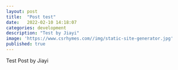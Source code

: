 ```yaml
---
layout: post
title:  "Post test"
date:   2022-02-10 14:18:07
categories: development
description: "Test by Jiayi"
image: 'https://www.csrhymes.com//img/static-site-generator.jpg'
published: true
---
```


Test Post by Jiayi
